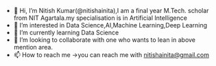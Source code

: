 - 👋 Hi, I’m Nitish Kumar(@nitishainita),I am a final year M.Tech. scholar from NIT Agartala.my specialisation is in Artificial Intelligence
- 👀 I’m interested in Data Science,AI,Machine Learning,Deep Learning
- 🌱 I’m currently learning Data Science
- 💞️ I’m looking to collaborate with one who wants to lean in above mention area.
- 📫 How to reach me ->you can reach me with nitishainita@gmail.com

<!---
nitishainita/nitishainita is a ✨ special ✨ repository because its `README.md` (this file) appears on your GitHub profile.
You can click the Preview link to take a look at your changes.
--->
